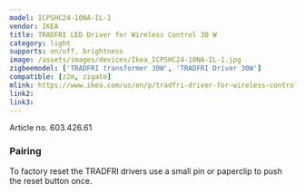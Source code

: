 ```yaml
---
model: ICPSHC24-10NA-IL-1
vendor: IKEA
title: TRADFRI LED Driver for Wireless Control 30 W
category: light
supports: on/off, brightness
image: /assets/images/devices/Ikea_ICPSHC24-10NA-IL-1.jpg
zigbeemodel: ['TRADFRI transformer 30W', 'TRADFRI Driver 30W']
compatible: [z2m, zigate]
mlink: https://www.ikea.com/us/en/p/tradfri-driver-for-wireless-control-gray-60342661/
link2: 
link3: 
---
```

Article no. 603.426.61

### Pairing
To factory reset the TRADFRI drivers use a small pin or paperclip to push the reset button once.
